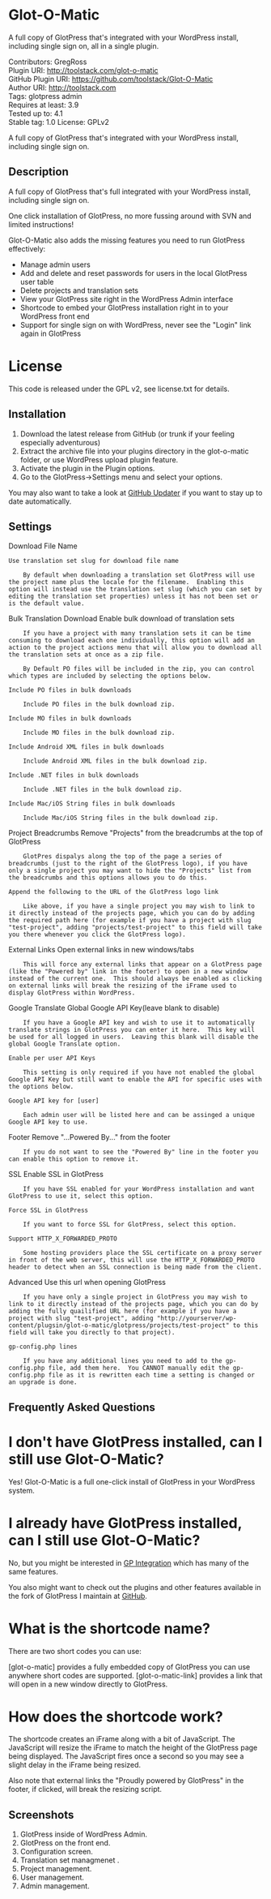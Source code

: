 # Glot-O-Matic

A full copy of GlotPress that's integrated with your WordPress install, including single sign on, all in a single plugin.  

Contributors: GregRoss  
Plugin URI: http://toolstack.com/glot-o-matic  
GitHub Plugin URI: https://github.com/toolstack/Glot-O-Matic  
Author URI: http://toolstack.com  
Tags: glotpress admin  
Requires at least: 3.9  
Tested up to: 4.1  
Stable tag: 1.0
License: GPLv2  

A full copy of GlotPress that's integrated with your WordPress install, including single sign on.

## Description ##

A full copy of GlotPress that's full integrated with your WordPress install, including single sign on.

One click installation of GlotPress, no more fussing around with SVN and limited instructions!

Glot-O-Matic also adds the missing features you need to run GlotPress effectively:

* Manage admin users
* Add and delete and reset passwords for users in the local GlotPress user table
* Delete projects and translation sets
* View your GlotPress site right in the WordPress Admin interface
* Shortcode to embed your GlotPress installation right in to your WordPress front end
* Support for single sign on with WordPress, never see the "Login" link again in GlotPress

# License #
	
This code is released under the GPL v2, see license.txt for details.

## Installation ##

1. Download the latest release from GitHub (or trunk if your feeling especially adventurous)
2. Extract the archive file into your plugins directory in the glot-o-matic folder, or use WordPress upload plugin feature.
3. Activate the plugin in the Plugin options.
4. Go to the GlotPress->Settings menu and select your options.

You may also want to take a look at [GitHub Updater](https://github.com/afragen/github-updater) if you want to stay up to date automatically.

## Settings ##

Download File Name

	Use translation set slug for download file name
	
		By default when downloading a translation set GlotPress will use the project name plus the locale for the filename.  Enabling this option will instead use the translation set slug (which you can set by editing the translation set properties) unless it has not been set or is the default value.
		
Bulk Translation Download
	Enable bulk download of translation sets
	
		If you have a project with many translation sets it can be time consuming to download each one individually, this option will add an action to the project actions menu that will allow you to download all the translation sets at once as a zip file.

		By Default PO files will be included in the zip, you can control which types are included by selecting the options below.
		
	Include PO files in bulk downloads
	
		Include PO files in the bulk download zip.
	
	Include MO files in bulk downloads
	
		Include MO files in the bulk download zip.
	
	Include Android XML files in bulk downloads
	
		Include Android XML files in the bulk download zip.
	
	Include .NET files in bulk downloads
	
		Include .NET files in the bulk download zip.
	
	Include Mac/iOS String files in bulk downloads
	
		Include Mac/iOS String files in the bulk download zip.
	
Project Breadcrumbs
	Remove "Projects" from the breadcrumbs at the top of GlotPress
	
		GlotPres dispalys along the top of the page a series of breadcrumbs (just to the right of the GlotPress logo), if you have only a single project you may want to hide the "Projects" list from the breadcrumbs and this options allows you to do this.
	
	Append the following to the URL of the GlotPress logo link
	
		Like above, if you have a single project you may wish to link to it directly instead of the projects page, which you can do by adding the required path here (for example if you have a project with slug "test-project", adding "projects/test-project" to this field will take you there whenever you click the GlotPress logo).

External Links
	Open external links in new windows/tabs

		This will force any external links that appear on a GlotPress page (like the "Powered by" link in the footer) to open in a new window instead of the current one.  This should always be enabled as clicking on external links will break the resizing of the iFrame used to display GlotPress within WordPress.
	
Google Translate
	Global Google API Key(leave blank to disable)
	
		If you have a Google API key and wish to use it to automatically translate strings in GlotPress you can enter it here.  This key will be used for all logged in users.  Leaving this blank will disable the global Google Translate option.
	
	Enable per user API Keys
	
		This setting is only required if you have not enabled the global Google API Key but still want to enable the API for specific uses with the options below.
	
	Google API key for [user]
	
		Each admin user will be listed here and can be assinged a unique Google API key to use.
	
Footer
	Remove "...Powered By..." from the footer
	
		If you do not want to see the "Powered By" line in the footer you can enable this option to remove it.

SSL
	Enable SSL in GlotPress
		
		If you have SSL enabled for your WordPress installation and want GlotPress to use it, select this option.
		
	Force SSL in GlotPress
	
		If you want to force SSL for GlotPress, select this option.
		
	Support HTTP_X_FORWARDED_PROTO
	
		Some hosting providers place the SSL certificate on a proxy server in front of the web server, this will use the HTTP_X_FORWARDED_PROTO header to detect when an SSL connection is being made from the client.
	
Advanced
	Use this url when opening GlotPress
	
		If you have only a single project in GlotPress you may wish to link to it directly instead of the projects page, which you can do by adding the fully quailified URL here (for example if you have a project with slug "test-project", adding "http://yourserver/wp-content/plugsin/glot-o-matic/glotpress/projects/test-project" to this field will take you directly to that project).
	
	gp-config.php lines
	
		If you have any additional lines you need to add to the gp-config.php file, add them here.  You CANNOT manually edit the gp-config.php file as it is rewritten each time a setting is changed or an upgrade is done.
	
## Frequently Asked Questions ##

# I don't have GlotPress installed, can I still use Glot-O-Matic? #

Yes! Glot-O-Matic is a full one-click install of GlotPress in your WordPress system.

# I already have GlotPress installed, can I still use Glot-O-Matic? #

No, but you might be interested in [GP Integration](http://wordpress.org/plugins/gp-integration) which has many of the same features.

You also might want to check out the plugins and other features available in the fork of GlotPress I maintain at [GitHub](http://github.com/toolstack/GlotPress).

# What is the shortcode name? #

There are two short codes you can use:

[glot-o-matic] provides a fully embedded copy of GlotPress you can use anywhere short codes are supported.
[glot-o-matic-link] provides a link that will open in a new window directly to GlotPress.

# How does the shortcode work? #

The shortcode creates an iFrame along with a bit of JavaScript.  The JavaScript will resize the iFrame to match the height of the GlotPress page being displayed.  The JavaScript fires once a second so you may see a slight delay in the iFrame being resized.

Also note that external links the "Proudly powered by GlotPress" in the footer, if clicked, will break the resizing script.

## Screenshots ##

1. GlotPress inside of WordPress Admin.
2. GlotPress on the front end.
3. Configuration screen.
4. Translation set managmenet	.
5. Project management.
6. User management.
7. Admin management.
